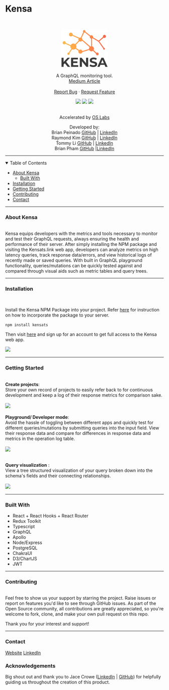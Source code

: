 # Kensa

<br />
<p align="center">
  <a href="https://github.com/oslabs-beta/kensa">
    <img src="./src/assets/Kensa_cropped.png" alt="Logo" height="120">
  </a>

  <!-- <h3 align="center">Kensa</h3> -->

<p align="center">
    A GraphQL monitoring tool. <br />
  <a href="https://medium.com/@raygkim/kensa-8cdecfae73af">Medium Article</a>
    <br />
    <!-- <a href="https://github.com/oslabs-beta/kensa"><strong>Explore the docs »</strong></a> -->
    <br />
    <a href="https://github.com/oslabs-beta/kensa/issues">Report Bug</a>
    ·
    <a href="https://github.com/oslabs-beta/kensa/issues">Request Feature</a>
  

<div align="center">
  <a href="https://github.com/brianhip/kensats/blob/main/LICENSE"><img src="https://img.shields.io/badge/License-MIT-yellow.svg" /></a>
  <a href="https://github.com/oslabs-beta/kensa/issues"><img src="https://img.shields.io/badge/contributions-welcome-brightgreen.svg?style=flat)](https://github.com/dwyl/esta/issues"/></a>
  <a href="https://github.com/oslabs-beta/kensa/issues"><img src="https://travis-ci.org/boennemann/badges.svg?branch=master" /></a>

  </div>

<div align="center">
<br />

Accelerated by [OS Labs](https://github.com/open-source-labs)
<br />

Developed by:<br />
Brian Peinado [GitHub](https://github.com/brianhip) | [LinkedIn](https://www.linkedin.com/in/brian-peinado/) <br />
Raymond Kim [GitHub](https://github.com/raymonnd) | [LinkedIn](https://www.linkedin.com/in/raymond-kim0) 
  <br />
Tommy Li [GitHub](https://github.com/tommyli97) | [LinkedIn](https://www.linkedin.com/in/tommyli10)
  <br />
Brian Pham [GitHub](https://github.com/brpham13) |[LinkedIn](https://www.linkedin.com/in/brpham13) 
  <br />

</div>

</p>

<hr>
<!-- TABLE OF CONTENTS -->
<details open="open">
  <summary>Table of Contents</summary>
  <ul>
    <li>
      <a href="#about-the-project">About Kensa</a>
      <ul>
        <li><a href="#built-with">Built With</a></li>
      </ul>
    </li>
    <li><a href="#installation">Installation</a></li>
    <li>
      <a href="#getting-started">Getting Started</a></li>
    </li>
    <li><a href="#contributing">Contributing</a></li>
    <li><a href="#contact">Contact</a></li>
  </ul>
</details>

<hr>

### About Kensa

<br />
Kensa equips developers with the metrics and tools necessary to monitor and test their GraphQL requests, always ensuring the health and performance of their server. After simply installing the NPM package and visiting the Kensats.link web app, developers can analyze metrics on high latency queries, track response data/errors, and view historical logs of recently made or saved queries. With built in GraphQL playground functionality, queries/mutations can be quickly tested against and compared through visual aids such as metric tables and query trees.

<hr>

### Installation

<br />

Install the Kensa NPM Package into your project. Refer <a href="https://www.npmjs.com/package/kensats">here</a> for instruction on how to incorporate the package to your server.

```sh
npm install kensats
```

Then visit <a href="https://kensats.link/">here</a> and sign up for an account to get full access to the Kensa web app.

<a href="https://www.loom.com/share/b56225773efb488d91ba52d632fe8d46">
    <img style="max-width:400px;" src="https://cdn.loom.com/sessions/thumbnails/b56225773efb488d91ba52d632fe8d46-1668035682296.gif">
  </a>

<hr>

### Getting Started

<br />
<strong>Create projects</strong>: <br />
Store your own record of projects to easily refer back to for continuous development and keep a log of their response metrics for comparison sake.
<br />
<br />
<a href="https://www.loom.com/share/824b6dc1183f4ee88fa75610fdfc6ce5">
    <img style="max-width:400px;" src="https://cdn.loom.com/sessions/thumbnails/824b6dc1183f4ee88fa75610fdfc6ce5-1668036068278.gif">
  </a>
<br />
<br />
<strong>Playground/ Developer mode</strong>:<br />
Avoid the hassle of toggling between different apps and quickly test for different queries/mutations by submitting queries into the input field. View their response data and compare for differences in response data and metrics in the operation log table.
<br />
<br />
<a href="https://www.loom.com/share/ba290183644b482baa6bdabe7f2a470f">
    <img style="max-width:400px;" src="https://cdn.loom.com/sessions/thumbnails/ba290183644b482baa6bdabe7f2a470f-1668102743402.gif">
  </a>
  <br />
<br />

<strong>Query visualization</strong> :<br />
View a tree structured visualization of your query broken down into the schema's fields and their connecting relationships.<br />
<br />
<a href="https://www.loom.com/share/488aac54c9a040feb09ef6cbdc9c4b5b">
<img style="max-width:400px;" src="https://cdn.loom.com/sessions/thumbnails/488aac54c9a040feb09ef6cbdc9c4b5b-1668101759241.gif">
</a>

<hr>

### Built With

<ul>
<li>React + React Hooks + React Router</li>
<li>Redux Toolkit</li>
<li>Typescript</li>
<li>GraphQL</li>
<li>Apollo</li>
<li>Node/Express</li>
<li>PostgreSQL</li>
<li>ChakraUI</li>
<li>D3/ChartJS</li>
<li>JWT</li>
  
</ul>

<hr>

### Contributing

<br />
Feel free to show us your support by starring the project.
Raise issues or report on features you'd like to see through GitHub issues.
As part of the Open Source community, all contributions are greatly appreciated, so you're welcome to fork, clone, and make your own pull request on this repo.

Thank you for your interest and support!

<hr>

### Contact

<a href="https://kensats.link">Website</a>
<a href="https://www.linkedin.com/company/kensa-ts/">LinkedIn</a>


### Acknowledgements

Big shout out and thank you to Jace Crowe (<a href="https://www.linkedin.com/in/jacecrowe/">LinkedIn</a> | <a href="https://github.com/JaceCrowe">GitHub</a>) for helpfully guiding us throughout the creation of this product. 

